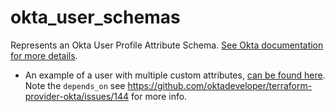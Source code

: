 # okta_user_schemas

Represents an Okta User Profile Attribute Schema. [See Okta documentation for more details](https://developer.okta.com/docs/api/resources/users).

- An example of a user with multiple custom attributes, [can be found here](../okta_user/custom_attributes.tf). Note the `depends_on` see https://github.com/oktadeveloper/terraform-provider-okta/issues/144 for more info.
